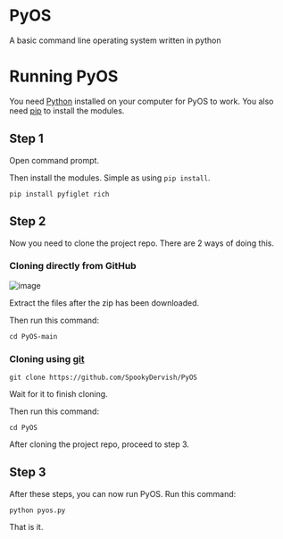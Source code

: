 # PyOS
A basic command line operating system written in python

# Running PyOS
You need [Python](https://www.python.org/downloads/) installed on your computer for PyOS to work. You also need [pip](https://pip.pypa.io/en/stable/installation/) to install the modules.

## Step 1
Open command prompt.

Then install the modules. Simple as using `pip install`.
```
pip install pyfiglet rich
```

## Step 2
Now you need to clone the project repo. There are 2 ways of doing this.

### Cloning directly from GitHub
![image](https://user-images.githubusercontent.com/95834462/189641788-0894117a-1871-48dd-9283-1c6ad56da9f0.png)

Extract the files after the zip has been downloaded.

Then run this command:
```
cd PyOS-main
```

### Cloning using [git](https://git-scm.com/downloads)
```
git clone https://github.com/SpookyDervish/PyOS
```
Wait for it to finish cloning.

Then run this command:
```
cd PyOS
```

After cloning the project repo, proceed to step 3.

## Step 3
After these steps, you can now run PyOS. Run this command:
```
python pyos.py
```
That is it.
